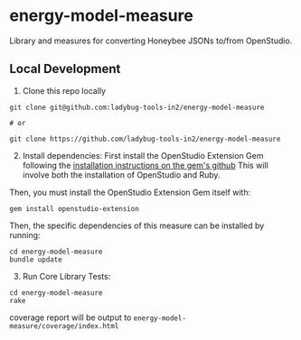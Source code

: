 # energy-model-measure

Library and measures for converting Honeybee JSONs to/from OpenStudio.


## Local Development
1. Clone this repo locally
```
git clone git@github.com:ladybug-tools-in2/energy-model-measure

# or

git clone https://github.com/ladybug-tools-in2/energy-model-measure
```

2. Install dependencies:
First install the OpenStudio Extension Gem following the
[installation instructions on the gem's github](https://github.com/NREL/openstudio-extension-gem#installation)
This will involve both the installation of OpenStudio and Ruby.

Then, you must install the OpenStudio Extension Gem itself with:
```
gem install openstudio-extension
```

Then, the specific dependencies of this measure can be installed by running:
```
cd energy-model-measure
bundle update
```

3. Run Core Library Tests:
```
cd energy-model-measure
rake
```
coverage report will be output to `energy-model-measure/coverage/index.html`

